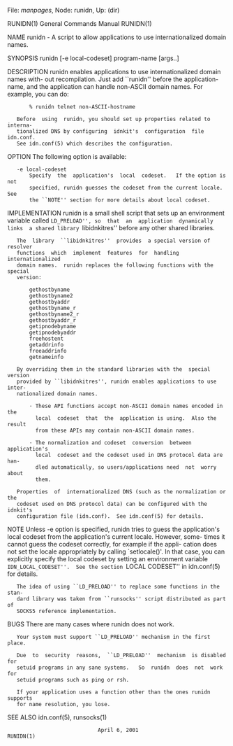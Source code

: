 File: *manpages*,  Node: runidn,  Up: (dir)

RUNIDN(1)                   General Commands Manual                  RUNIDN(1)



NAME
       runidn - A script to allow applications to use internationalized domain
       names.

SYNOPSIS
       runidn [-e local-codeset] program-name [args..]

DESCRIPTION
       runidn enables applications to use internationalized domain names with-
       out  recompilation.   Just  add ``runidn'' before the application-name,
       and the application can handle non-ASCII domain  names.   For  example,
       you can do:

           % runidn telnet non-ASCII-hostname

       Before  using  runidn, you should set up properties related to interna-
       tionalized DNS by configuring  idnkit's  configuration  file  idn.conf.
       See idn.conf(5) which describes the configuration.

OPTION
       The following option is available:

       -e local-codeset
           Specify  the  application's  local  codeset.   If the option is not
           specified, runidn guesses the codeset from the current locale.  See
           the ``NOTE'' section for more details about local codeset.

IMPLEMENTATION
       runidn  is  a  small  shell script that sets up an environment variable
       called ``LD_PRELOAD'', so  that  an  application  dynamically  links  a
       shared library ``libidnkitres'' before any other shared libraries.

       The  library  ``libidnkitres''  provides  a special version of resolver
       functions  which  implement  features  for  handling  internationalized
       domain names.  runidn replaces the following functions with the special
       version:

           gethostbyname
           gethostbyname2
           gethostbyaddr
           gethostbyname_r
           gethostbyname2_r
           gethostbyaddr_r
           getipnodebyname
           getipnodebyaddr
           freehostent
           getaddrinfo
           freeaddrinfo
           getnameinfo

       By overriding them in the standard libraries with the  special  version
       provided by ``libidnkitres'', runidn enables applications to use inter-
       nationalized domain names.

           · These API functions accept non-ASCII domain names encoded in  the
             local  codeset  that  the  application is using.  Also the result
             from these APIs may contain non-ASCII domain names.

           · The normalization and codeset  conversion  between  application's
             local  codeset and the codeset used in DNS protocol data are han-
             dled automatically, so users/applications need  not  worry  about
             them.

       Properties  of  internationalized DNS (such as the normalization or the
       codeset used on DNS protocol data) can be configured with the  idnkit's
       configuration file (idn.conf).  See idn.conf(5) for details.

NOTE
       Unless  -e option is specified, runidn tries to guess the application's
       local codeset from the application's current  locale.   However,  some-
       times  it cannot guess the codeset correctly, for example if the appli-
       cation does not set the locale appropriately by calling  `setlocale()'.
       In  that  case, you can explicitly specify the local codeset by setting
       an environment variable ``IDN_LOCAL_CODESET''.  See the section ``LOCAL
       CODESET'' in idn.conf(5) for details.

       The idea of using ``LD_PRELOAD'' to replace some functions in the stan-
       dard library was taken from ``runsocks'' script distributed as part  of
       SOCKS5 reference implementation.

BUGS
       There are many cases where runidn does not work.

       Your system must support ``LD_PRELOAD'' mechanism in the first place.

       Due  to  security  reasons,  ``LD_PRELOAD''  mechanism  is disabled for
       setuid programs in any sane systems.   So  runidn  does  not  work  for
       setuid programs such as ping or rsh.

       If your application uses a function other than the ones runidn supports
       for name resolution, you lose.

SEE ALSO
       idn.conf(5), runsocks(1)



                                 April 6, 2001                       RUNIDN(1)
